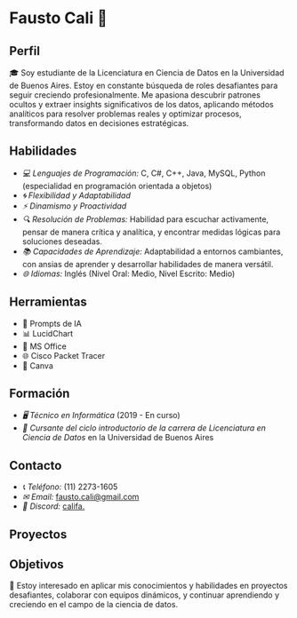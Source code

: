 # Fausto Cali 🚀

## Perfil
🎓 Soy estudiante de la Licenciatura en Ciencia de Datos en la Universidad de Buenos Aires. Estoy en constante búsqueda de roles desafiantes para seguir creciendo profesionalmente. Me apasiona descubrir patrones ocultos y extraer insights significativos de los datos, aplicando métodos analíticos para resolver problemas reales y optimizar procesos, transformando datos en decisiones estratégicas.

## Habilidades
- *💻 Lenguajes de Programación:* C, C#, C++, Java, MySQL, Python (especialidad en programación orientada a objetos)
- *🌀 Flexibilidad y Adaptabilidad*
- *⚡ Dinamismo y Proactividad*
- *🔍 Resolución de Problemas:* Habilidad para escuchar activamente, pensar de manera crítica y analítica, y encontrar medidas lógicas para soluciones deseadas.
- *📚 Capacidades de Aprendizaje:* Adaptabilidad a entornos cambiantes, con ansias de aprender y desarrollar habilidades de manera versátil.
- *🌐 Idiomas:* Inglés (Nivel Oral: Medio, Nivel Escrito: Medio)

## Herramientas
- 🤖 Prompts de IA
- 📊 LucidChart
- 📑 MS Office
- 🌐 Cisco Packet Tracer
- 🎨 Canva

## Formación
- *🖥 Técnico en Informática* (2019 - En curso)
- *📘 Cursante del ciclo introductorio de la carrera de Licenciatura en Ciencia de Datos* en la Universidad de Buenos Aires

## Contacto
- *📞 Teléfono:* (11) 2273-1605
- *✉ Email:* [fausto.cali@gmail.com](mailto:fausto.cali@gmail.com?subject=Contacto%20desde%20GitHub&body=Hola%20Fausto,%20)
- *💬 Discord:* [califa.](https://discordapp.com/users/558722533315182603)

## Proyectos

## Objetivos
🎯 Estoy interesado en aplicar mis conocimientos y habilidades en proyectos desafiantes, colaborar con equipos dinámicos, y continuar aprendiendo y creciendo en el campo de la ciencia de datos.
